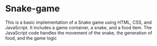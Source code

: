 # Snake-game
This is a basic implementation of a Snake game using HTML, CSS, and JavaScript. It includes a game container, a snake, and a food item. The JavaScript code handles the movement of the snake, the generation of food, and the game logic
